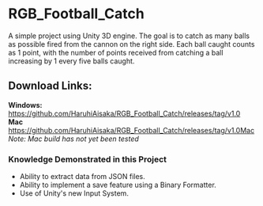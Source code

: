 # RGB_Football_Catch

A simple project using Unity 3D engine.
The goal is to catch as many balls as possible fired from the cannon on the right side.
Each ball caught counts as 1 point, with the number of points received from catching a ball increasing by 1 every five balls caught.

## Download Links:
**Windows:**  https://github.com/HaruhiAisaka/RGB_Football_Catch/releases/tag/v1.0  
**Mac** https://github.com/HaruhiAisaka/RGB_Football_Catch/releases/tag/v1.0Mac  
*Note: Mac build has not yet been tested*

### Knowledge Demonstrated in this Project
- Ability to extract data from JSON files.
- Ability to implement a save feature using a Binary Formatter.
- Use of Unity's new Input System.